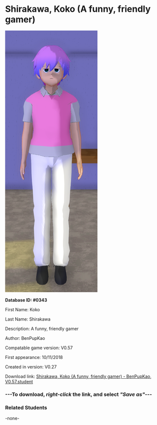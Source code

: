 # Shirakawa, Koko (A funny, friendly gamer)

<img src="../../Files/Images/Shirakawa, Koko (A funny, friendly gamer).png" title="Shirakawa, Koko (A funny, friendly gamer) - BenPupKao, V0.57">

**Database ID: #0343**

First Name: Koko

Last Name: Shirakawa

Description: A funny, friendly gamer

Author: BenPupKao

Compatable game version: V0.57

First appearance: 10/11/2018

Created in version: V0.27

Download link: <a href="https://raw.githubusercontent.com/Arbiter1223/Daigaku-Gurashi-Custom-Students/master/Files/Student%20Files/Shirakawa%2C%20Koko%20(A%20funny%2C%20friendly%20gamer)%20-%20BenPupKao%2C%20V0.57.student">Shirakawa, Koko (A funny, friendly gamer) - BenPupKao, V0.57.student</a>

### ---**To download, _right-click_ the link, and select _"Save as"_**---

### Related Students

-none-
